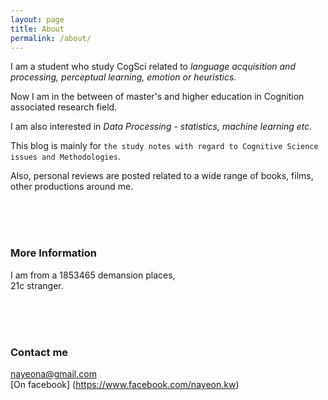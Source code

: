 ```yaml
---
layout: page
title: About
permalink: /about/
---
```



  I am a student who study CogSci related to *language acquisition and processing, perceptual learning, emotion or heuristics.*<br>

Now I am in the between of master's and higher education in Cognition associated research field.<br>

I am also interested in *Data Processing - statistics, machine learning etc.*<br>

This blog is mainly for `the study notes with regard to Cognitive Science issues and Methodologies`.<br>

Also, personal reviews are posted related to a wide range of books, films, other productions around me.<br>

<br>
<br>
<br>

### More Information

I am from a 1853465 demansion places,<br>
21c stranger.

<br>
<br>
<br>

### Contact me

[nayeona@gmail.com](mailto:nayeona@gmail.com)<br>
[On facebook] (https://www.facebook.com/nayeon.kw)
